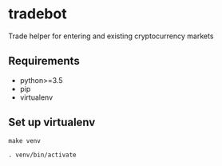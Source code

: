 # tradebot
Trade helper for entering and existing cryptocurrency markets

## Requirements
* python>=3.5
* pip
* virtualenv

## Set up virtualenv
`make venv`

`. venv/bin/activate`
